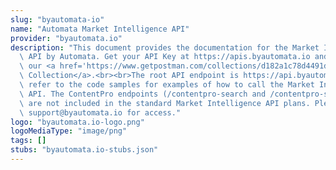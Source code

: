 ```yaml
---
slug: "byautomata-io"
name: "Automata Market Intelligence API"
provider: "byautomata.io"
description: "This document provides the documentation for the Market Intelligence\
  \ API by Automata. Get your API Key at https://apis.byautomata.io and check out\
  \ our <a href='https://www.getpostman.com/collections/d182a1c78d4491d55e19'>Postman\
  \ Collection</a>.<br><br>The root API endpoint is https://api.byautomata.io. Please\
  \ refer to the code samples for examples of how to call the Market Intelligence\
  \ API. The ContentPro endpoints (/contentpro-search and /contentpro-similar-text)\
  \ are not included in the standard Market Intelligence API plans. Please contact\
  \ support@byautomata.io for access."
logo: "byautomata.io-logo.png"
logoMediaType: "image/png"
tags: []
stubs: "byautomata.io-stubs.json"
---
```


